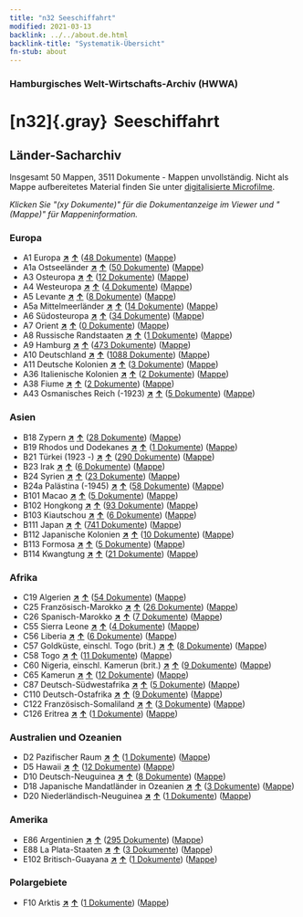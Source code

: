 ```yaml
---
title: "n32 Seeschiffahrt"
modified: 2021-03-13
backlink: ../../about.de.html
backlink-title: "Systematik-Übersicht"
fn-stub: about
---
```


### Hamburgisches Welt-Wirtschafts-Archiv (HWWA)

# [n32]{.gray}&#8201; Seeschiffahrt&#160; 







## Länder-Sacharchiv




Insgesamt 50 Mappen, 3511 Dokumente - Mappen unvollständig.
Nicht als Mappe aufbereitetes Material finden Sie unter [digitalisierte Microfilme](/film/h1_sh.de.html).

_Klicken Sie "(xy Dokumente)" für die Dokumentanzeige im Viewer und "(Mappe)" für Mappeninformation._




### Europa

- A1 Europa [**&nearr;**](../../../geo/i/140892/about.de.html "Europa (alle Mappen)") [**&uarr;**](../../../geo/about.de.html#A1 "Ländersystematik") (<a href="https://pm20.zbw.eu/iiifview/folder/sh/140892,145567" title="über: Europa : Seeschiffahrt" target="_blank">48 Dokumente</a>) ([Mappe](../../../../folder/sh/1408xx/140892/1455xx/145567/about.de.html))
- A1a Ostseeländer [**&nearr;**](../../../geo/i/140894/about.de.html "Ostseeländer (alle Mappen)") [**&uarr;**](../../../geo/about.de.html#A1a "Ländersystematik") (<a href="https://pm20.zbw.eu/iiifview/folder/sh/140894,145567" title="über: Ostseeländer : Seeschiffahrt" target="_blank">50 Dokumente</a>) ([Mappe](../../../../folder/sh/1408xx/140894/1455xx/145567/about.de.html))
- A3 Osteuropa [**&nearr;**](../../../geo/i/140896/about.de.html "Osteuropa (alle Mappen)") [**&uarr;**](../../../geo/about.de.html#A3 "Ländersystematik") (<a href="https://pm20.zbw.eu/iiifview/folder/sh/140896,145567" title="über: Osteuropa : Seeschiffahrt" target="_blank">12 Dokumente</a>) ([Mappe](../../../../folder/sh/1408xx/140896/1455xx/145567/about.de.html))
- A4 Westeuropa [**&nearr;**](../../../geo/i/140897/about.de.html "Westeuropa (alle Mappen)") [**&uarr;**](../../../geo/about.de.html#A4 "Ländersystematik") (<a href="https://pm20.zbw.eu/iiifview/folder/sh/140897,145567" title="über: Westeuropa : Seeschiffahrt" target="_blank">4 Dokumente</a>) ([Mappe](../../../../folder/sh/1408xx/140897/1455xx/145567/about.de.html))
- A5 Levante [**&nearr;**](../../../geo/i/140898/about.de.html "Levante (alle Mappen)") [**&uarr;**](../../../geo/about.de.html#A5 "Ländersystematik") (<a href="https://pm20.zbw.eu/iiifview/folder/sh/140898,145567" title="über: Levante : Seeschiffahrt" target="_blank">8 Dokumente</a>) ([Mappe](../../../../folder/sh/1408xx/140898/1455xx/145567/about.de.html))
- A5a Mittelmeerländer [**&nearr;**](../../../geo/i/140899/about.de.html "Mittelmeerländer (alle Mappen)") [**&uarr;**](../../../geo/about.de.html#A5a "Ländersystematik") (<a href="https://pm20.zbw.eu/iiifview/folder/sh/140899,145567" title="über: Mittelmeerländer : Seeschiffahrt" target="_blank">14 Dokumente</a>) ([Mappe](../../../../folder/sh/1408xx/140899/1455xx/145567/about.de.html))
- A6 Südosteuropa [**&nearr;**](../../../geo/i/140900/about.de.html "Südosteuropa (alle Mappen)") [**&uarr;**](../../../geo/about.de.html#A6 "Ländersystematik") (<a href="https://pm20.zbw.eu/iiifview/folder/sh/140900,145567" title="über: Südosteuropa : Seeschiffahrt" target="_blank">34 Dokumente</a>) ([Mappe](../../../../folder/sh/1409xx/140900/1455xx/145567/about.de.html))
- A7 Orient [**&nearr;**](../../../geo/i/140902/about.de.html "Orient (alle Mappen)") [**&uarr;**](../../../geo/about.de.html#A7 "Ländersystematik") (<a href="https://pm20.zbw.eu/iiifview/folder/sh/140902,145567" title="über: Orient : Seeschiffahrt" target="_blank">0 Dokumente</a>) ([Mappe](../../../../folder/sh/1409xx/140902/1455xx/145567/about.de.html))
- A8 Russische Randstaaten [**&nearr;**](../../../geo/i/140904/about.de.html "Russische Randstaaten (alle Mappen)") [**&uarr;**](../../../geo/about.de.html#A8 "Ländersystematik") (<a href="https://pm20.zbw.eu/iiifview/folder/sh/140904,145567" title="über: Russische Randstaaten : Seeschiffahrt" target="_blank">1 Dokumente</a>) ([Mappe](../../../../folder/sh/1409xx/140904/1455xx/145567/about.de.html))
- A9 Hamburg [**&nearr;**](../../../geo/i/140905/about.de.html "Hamburg (alle Mappen)") [**&uarr;**](../../../geo/about.de.html#A9 "Ländersystematik") (<a href="https://pm20.zbw.eu/iiifview/folder/sh/140905,145567" title="über: Hamburg : Seeschiffahrt" target="_blank">473 Dokumente</a>) ([Mappe](../../../../folder/sh/1409xx/140905/1455xx/145567/about.de.html))
- A10 Deutschland [**&nearr;**](../../../geo/i/126128/about.de.html "Deutschland (alle Mappen)") [**&uarr;**](../../../geo/about.de.html#A10 "Ländersystematik") (<a href="https://pm20.zbw.eu/iiifview/folder/sh/126128,145567" title="über: Deutschland : Seeschiffahrt" target="_blank">1088 Dokumente</a>) ([Mappe](../../../../folder/sh/1261xx/126128/1455xx/145567/about.de.html))
- A11 Deutsche Kolonien [**&nearr;**](../../../geo/i/140960/about.de.html "Deutsche Kolonien (alle Mappen)") [**&uarr;**](../../../geo/about.de.html#A11 "Ländersystematik") (<a href="https://pm20.zbw.eu/iiifview/folder/sh/140960,145567" title="über: Deutsche Kolonien : Seeschiffahrt" target="_blank">3 Dokumente</a>) ([Mappe](../../../../folder/sh/1409xx/140960/1455xx/145567/about.de.html))
- A36 Italienische Kolonien [**&nearr;**](../../../geo/i/141012/about.de.html "Italienische Kolonien (alle Mappen)") [**&uarr;**](../../../geo/about.de.html#A36 "Ländersystematik") (<a href="https://pm20.zbw.eu/iiifview/folder/sh/141012,145567" title="über: Italienische Kolonien : Seeschiffahrt" target="_blank">2 Dokumente</a>) ([Mappe](../../../../folder/sh/1410xx/141012/1455xx/145567/about.de.html))
- A38 Fiume [**&nearr;**](../../../geo/i/141014/about.de.html "Fiume (alle Mappen)") [**&uarr;**](../../../geo/about.de.html#A38 "Ländersystematik") (<a href="https://pm20.zbw.eu/iiifview/folder/sh/141014,145567" title="über: Fiume : Seeschiffahrt" target="_blank">2 Dokumente</a>) ([Mappe](../../../../folder/sh/1410xx/141014/1455xx/145567/about.de.html))
- A43 Osmanisches Reich (-1923) [**&nearr;**](../../../geo/i/141034/about.de.html "Osmanisches Reich (-1923) (alle Mappen)") [**&uarr;**](../../../geo/about.de.html#A43 "Ländersystematik") (<a href="https://pm20.zbw.eu/iiifview/folder/sh/141034,145567" title="über: Osmanisches Reich (-1923) : Seeschiffahrt" target="_blank">5 Dokumente</a>) ([Mappe](../../../../folder/sh/1410xx/141034/1455xx/145567/about.de.html))

### Asien

- B18 Zypern [**&nearr;**](../../../geo/i/141079/about.de.html "Zypern (alle Mappen)") [**&uarr;**](../../../geo/about.de.html#B18 "Ländersystematik") (<a href="https://pm20.zbw.eu/iiifview/folder/sh/141079,145567" title="über: Zypern : Seeschiffahrt" target="_blank">28 Dokumente</a>) ([Mappe](../../../../folder/sh/1410xx/141079/1455xx/145567/about.de.html))
- B19 Rhodos und Dodekanes [**&nearr;**](../../../geo/i/141106/about.de.html "Rhodos und Dodekanes (alle Mappen)") [**&uarr;**](../../../geo/about.de.html#B19 "Ländersystematik") (<a href="https://pm20.zbw.eu/iiifview/folder/sh/141106,145567" title="über: Rhodos und Dodekanes : Seeschiffahrt" target="_blank">1 Dokumente</a>) ([Mappe](../../../../folder/sh/1411xx/141106/1455xx/145567/about.de.html))
- B21 Türkei (1923 -) [**&nearr;**](../../../geo/i/141111/about.de.html "Türkei (1923 -) (alle Mappen)") [**&uarr;**](../../../geo/about.de.html#B21 "Ländersystematik") (<a href="https://pm20.zbw.eu/iiifview/folder/sh/141111,145567" title="über: Türkei (1923 -) : Seeschiffahrt" target="_blank">290 Dokumente</a>) ([Mappe](../../../../folder/sh/1411xx/141111/1455xx/145567/about.de.html))
- B23 Irak [**&nearr;**](../../../geo/i/141113/about.de.html "Irak (alle Mappen)") [**&uarr;**](../../../geo/about.de.html#B23 "Ländersystematik") (<a href="https://pm20.zbw.eu/iiifview/folder/sh/141113,145567" title="über: Irak : Seeschiffahrt" target="_blank">6 Dokumente</a>) ([Mappe](../../../../folder/sh/1411xx/141113/1455xx/145567/about.de.html))
- B24 Syrien [**&nearr;**](../../../geo/i/141114/about.de.html "Syrien (alle Mappen)") [**&uarr;**](../../../geo/about.de.html#B24 "Ländersystematik") (<a href="https://pm20.zbw.eu/iiifview/folder/sh/141114,145567" title="über: Syrien : Seeschiffahrt" target="_blank">23 Dokumente</a>) ([Mappe](../../../../folder/sh/1411xx/141114/1455xx/145567/about.de.html))
- B24a Palästina (-1945) [**&nearr;**](../../../geo/i/141115/about.de.html "Palästina (-1945) (alle Mappen)") [**&uarr;**](../../../geo/about.de.html#B24a "Ländersystematik") (<a href="https://pm20.zbw.eu/iiifview/folder/sh/141115,145567" title="über: Palästina (-1945) : Seeschiffahrt" target="_blank">58 Dokumente</a>) ([Mappe](../../../../folder/sh/1411xx/141115/1455xx/145567/about.de.html))
- B101 Macao [**&nearr;**](../../../geo/i/141267/about.de.html "Macao (alle Mappen)") [**&uarr;**](../../../geo/about.de.html#B101 "Ländersystematik") (<a href="https://pm20.zbw.eu/iiifview/folder/sh/141267,145567" title="über: Macao : Seeschiffahrt" target="_blank">5 Dokumente</a>) ([Mappe](../../../../folder/sh/1412xx/141267/1455xx/145567/about.de.html))
- B102 Hongkong [**&nearr;**](../../../geo/i/141268/about.de.html "Hongkong (alle Mappen)") [**&uarr;**](../../../geo/about.de.html#B102 "Ländersystematik") (<a href="https://pm20.zbw.eu/iiifview/folder/sh/141268,145567" title="über: Hongkong : Seeschiffahrt" target="_blank">93 Dokumente</a>) ([Mappe](../../../../folder/sh/1412xx/141268/1455xx/145567/about.de.html))
- B103 Kiautschou [**&nearr;**](../../../geo/i/126163/about.de.html "Kiautschou (alle Mappen)") [**&uarr;**](../../../geo/about.de.html#B103 "Ländersystematik") (<a href="https://pm20.zbw.eu/iiifview/folder/sh/126163,145567" title="über: Kiautschou : Seeschiffahrt" target="_blank">6 Dokumente</a>) ([Mappe](../../../../folder/sh/1261xx/126163/1455xx/145567/about.de.html))
- B111 Japan [**&nearr;**](../../../geo/i/141272/about.de.html "Japan (alle Mappen)") [**&uarr;**](../../../geo/about.de.html#B111 "Ländersystematik") (<a href="https://pm20.zbw.eu/iiifview/folder/sh/141272,145567" title="über: Japan : Seeschiffahrt" target="_blank">741 Dokumente</a>) ([Mappe](../../../../folder/sh/1412xx/141272/1455xx/145567/about.de.html))
- B112 Japanische Kolonien [**&nearr;**](../../../geo/i/141273/about.de.html "Japanische Kolonien (alle Mappen)") [**&uarr;**](../../../geo/about.de.html#B112 "Ländersystematik") (<a href="https://pm20.zbw.eu/iiifview/folder/sh/141273,145567" title="über: Japanische Kolonien : Seeschiffahrt" target="_blank">10 Dokumente</a>) ([Mappe](../../../../folder/sh/1412xx/141273/1455xx/145567/about.de.html))
- B113 Formosa [**&nearr;**](../../../geo/i/141274/about.de.html "Formosa (alle Mappen)") [**&uarr;**](../../../geo/about.de.html#B113 "Ländersystematik") (<a href="https://pm20.zbw.eu/iiifview/folder/sh/141274,145567" title="über: Formosa : Seeschiffahrt" target="_blank">5 Dokumente</a>) ([Mappe](../../../../folder/sh/1412xx/141274/1455xx/145567/about.de.html))
- B114 Kwangtung [**&nearr;**](../../../geo/i/141275/about.de.html "Kwangtung (alle Mappen)") [**&uarr;**](../../../geo/about.de.html#B114 "Ländersystematik") (<a href="https://pm20.zbw.eu/iiifview/folder/sh/141275,145567" title="über: Kwangtung : Seeschiffahrt" target="_blank">21 Dokumente</a>) ([Mappe](../../../../folder/sh/1412xx/141275/1455xx/145567/about.de.html))

### Afrika

- C19 Algerien [**&nearr;**](../../../geo/i/141354/about.de.html "Algerien (alle Mappen)") [**&uarr;**](../../../geo/about.de.html#C19 "Ländersystematik") (<a href="https://pm20.zbw.eu/iiifview/folder/sh/141354,145567" title="über: Algerien : Seeschiffahrt" target="_blank">54 Dokumente</a>) ([Mappe](../../../../folder/sh/1413xx/141354/1455xx/145567/about.de.html))
- C25 Französisch-Marokko [**&nearr;**](../../../geo/i/141358/about.de.html "Französisch-Marokko (alle Mappen)") [**&uarr;**](../../../geo/about.de.html#C25 "Ländersystematik") (<a href="https://pm20.zbw.eu/iiifview/folder/sh/141358,145567" title="über: Französisch-Marokko : Seeschiffahrt" target="_blank">26 Dokumente</a>) ([Mappe](../../../../folder/sh/1413xx/141358/1455xx/145567/about.de.html))
- C26 Spanisch-Marokko [**&nearr;**](../../../geo/i/141359/about.de.html "Spanisch-Marokko (alle Mappen)") [**&uarr;**](../../../geo/about.de.html#C26 "Ländersystematik") (<a href="https://pm20.zbw.eu/iiifview/folder/sh/141359,145567" title="über: Spanisch-Marokko : Seeschiffahrt" target="_blank">7 Dokumente</a>) ([Mappe](../../../../folder/sh/1413xx/141359/1455xx/145567/about.de.html))
- C55 Sierra Leone [**&nearr;**](../../../geo/i/141404/about.de.html "Sierra Leone (alle Mappen)") [**&uarr;**](../../../geo/about.de.html#C55 "Ländersystematik") (<a href="https://pm20.zbw.eu/iiifview/folder/sh/141404,145567" title="über: Sierra Leone : Seeschiffahrt" target="_blank">4 Dokumente</a>) ([Mappe](../../../../folder/sh/1414xx/141404/1455xx/145567/about.de.html))
- C56 Liberia [**&nearr;**](../../../geo/i/141405/about.de.html "Liberia (alle Mappen)") [**&uarr;**](../../../geo/about.de.html#C56 "Ländersystematik") (<a href="https://pm20.zbw.eu/iiifview/folder/sh/141405,145567" title="über: Liberia : Seeschiffahrt" target="_blank">6 Dokumente</a>) ([Mappe](../../../../folder/sh/1414xx/141405/1455xx/145567/about.de.html))
- C57 Goldküste, einschl. Togo (brit.) [**&nearr;**](../../../geo/i/141406/about.de.html "Goldküste, einschl. Togo (brit.) (alle Mappen)") [**&uarr;**](../../../geo/about.de.html#C57 "Ländersystematik") (<a href="https://pm20.zbw.eu/iiifview/folder/sh/141406,145567" title="über: Goldküste, einschl. Togo (brit.) : Seeschiffahrt" target="_blank">8 Dokumente</a>) ([Mappe](../../../../folder/sh/1414xx/141406/1455xx/145567/about.de.html))
- C58 Togo [**&nearr;**](../../../geo/i/141408/about.de.html "Togo (alle Mappen)") [**&uarr;**](../../../geo/about.de.html#C58 "Ländersystematik") (<a href="https://pm20.zbw.eu/iiifview/folder/sh/141408,145567" title="über: Togo : Seeschiffahrt" target="_blank">11 Dokumente</a>) ([Mappe](../../../../folder/sh/1414xx/141408/1455xx/145567/about.de.html))
- C60 Nigeria, einschl. Kamerun (brit.) [**&nearr;**](../../../geo/i/141409/about.de.html "Nigeria, einschl. Kamerun (brit.) (alle Mappen)") [**&uarr;**](../../../geo/about.de.html#C60 "Ländersystematik") (<a href="https://pm20.zbw.eu/iiifview/folder/sh/141409,145567" title="über: Nigeria, einschl. Kamerun (brit.) : Seeschiffahrt" target="_blank">9 Dokumente</a>) ([Mappe](../../../../folder/sh/1414xx/141409/1455xx/145567/about.de.html))
- C65 Kamerun [**&nearr;**](../../../geo/i/141410/about.de.html "Kamerun (alle Mappen)") [**&uarr;**](../../../geo/about.de.html#C65 "Ländersystematik") (<a href="https://pm20.zbw.eu/iiifview/folder/sh/141410,145567" title="über: Kamerun : Seeschiffahrt" target="_blank">12 Dokumente</a>) ([Mappe](../../../../folder/sh/1414xx/141410/1455xx/145567/about.de.html))
- C87 Deutsch-Südwestafrika [**&nearr;**](../../../geo/i/141450/about.de.html "Deutsch-Südwestafrika (alle Mappen)") [**&uarr;**](../../../geo/about.de.html#C87 "Ländersystematik") (<a href="https://pm20.zbw.eu/iiifview/folder/sh/141450,145567" title="über: Deutsch-Südwestafrika : Seeschiffahrt" target="_blank">5 Dokumente</a>) ([Mappe](../../../../folder/sh/1414xx/141450/1455xx/145567/about.de.html))
- C110 Deutsch-Ostafrika [**&nearr;**](../../../geo/i/141471/about.de.html "Deutsch-Ostafrika (alle Mappen)") [**&uarr;**](../../../geo/about.de.html#C110 "Ländersystematik") (<a href="https://pm20.zbw.eu/iiifview/folder/sh/141471,145567" title="über: Deutsch-Ostafrika : Seeschiffahrt" target="_blank">9 Dokumente</a>) ([Mappe](../../../../folder/sh/1414xx/141471/1455xx/145567/about.de.html))
- C122 Französisch-Somaliland [**&nearr;**](../../../geo/i/141479/about.de.html "Französisch-Somaliland (alle Mappen)") [**&uarr;**](../../../geo/about.de.html#C122 "Ländersystematik") (<a href="https://pm20.zbw.eu/iiifview/folder/sh/141479,145567" title="über: Französisch-Somaliland : Seeschiffahrt" target="_blank">3 Dokumente</a>) ([Mappe](../../../../folder/sh/1414xx/141479/1455xx/145567/about.de.html))
- C126 Eritrea [**&nearr;**](../../../geo/i/141483/about.de.html "Eritrea (alle Mappen)") [**&uarr;**](../../../geo/about.de.html#C126 "Ländersystematik") (<a href="https://pm20.zbw.eu/iiifview/folder/sh/141483,145567" title="über: Eritrea : Seeschiffahrt" target="_blank">1 Dokumente</a>) ([Mappe](../../../../folder/sh/1414xx/141483/1455xx/145567/about.de.html))

### Australien und Ozeanien

- D2 Pazifischer Raum [**&nearr;**](../../../geo/i/141593/about.de.html "Pazifischer Raum (alle Mappen)") [**&uarr;**](../../../geo/about.de.html#D2 "Ländersystematik") (<a href="https://pm20.zbw.eu/iiifview/folder/sh/141593,145567" title="über: Pazifischer Raum : Seeschiffahrt" target="_blank">1 Dokumente</a>) ([Mappe](../../../../folder/sh/1415xx/141593/1455xx/145567/about.de.html))
- D5 Hawaii [**&nearr;**](../../../geo/i/141595/about.de.html "Hawaii (alle Mappen)") [**&uarr;**](../../../geo/about.de.html#D5 "Ländersystematik") (<a href="https://pm20.zbw.eu/iiifview/folder/sh/141595,145567" title="über: Hawaii : Seeschiffahrt" target="_blank">12 Dokumente</a>) ([Mappe](../../../../folder/sh/1415xx/141595/1455xx/145567/about.de.html))
- D10 Deutsch-Neuguinea [**&nearr;**](../../../geo/i/141601/about.de.html "Deutsch-Neuguinea (alle Mappen)") [**&uarr;**](../../../geo/about.de.html#D10 "Ländersystematik") (<a href="https://pm20.zbw.eu/iiifview/folder/sh/141601,145567" title="über: Deutsch-Neuguinea : Seeschiffahrt" target="_blank">8 Dokumente</a>) ([Mappe](../../../../folder/sh/1416xx/141601/1455xx/145567/about.de.html))
- D18 Japanische Mandatländer in Ozeanien [**&nearr;**](../../../geo/i/141618/about.de.html "Japanische Mandatländer in Ozeanien (alle Mappen)") [**&uarr;**](../../../geo/about.de.html#D18 "Ländersystematik") (<a href="https://pm20.zbw.eu/iiifview/folder/sh/141618,145567" title="über: Japanische Mandatländer in Ozeanien : Seeschiffahrt" target="_blank">3 Dokumente</a>) ([Mappe](../../../../folder/sh/1416xx/141618/1455xx/145567/about.de.html))
- D20 Niederländisch-Neuguinea [**&nearr;**](../../../geo/i/141619/about.de.html "Niederländisch-Neuguinea (alle Mappen)") [**&uarr;**](../../../geo/about.de.html#D20 "Ländersystematik") (<a href="https://pm20.zbw.eu/iiifview/folder/sh/141619,145567" title="über: Niederländisch-Neuguinea : Seeschiffahrt" target="_blank">1 Dokumente</a>) ([Mappe](../../../../folder/sh/1416xx/141619/1455xx/145567/about.de.html))

### Amerika

- E86 Argentinien [**&nearr;**](../../../geo/i/141692/about.de.html "Argentinien (alle Mappen)") [**&uarr;**](../../../geo/about.de.html#E86 "Ländersystematik") (<a href="https://pm20.zbw.eu/iiifview/folder/sh/141692,145567" title="über: Argentinien : Seeschiffahrt" target="_blank">295 Dokumente</a>) ([Mappe](../../../../folder/sh/1416xx/141692/1455xx/145567/about.de.html))
- E88 La Plata-Staaten [**&nearr;**](../../../geo/i/141693/about.de.html "La Plata-Staaten (alle Mappen)") [**&uarr;**](../../../geo/about.de.html#E88 "Ländersystematik") (<a href="https://pm20.zbw.eu/iiifview/folder/sh/141693,145567" title="über: La Plata-Staaten : Seeschiffahrt" target="_blank">3 Dokumente</a>) ([Mappe](../../../../folder/sh/1416xx/141693/1455xx/145567/about.de.html))
- E102 Britisch-Guayana [**&nearr;**](../../../geo/i/141700/about.de.html "Britisch-Guayana (alle Mappen)") [**&uarr;**](../../../geo/about.de.html#E102 "Ländersystematik") (<a href="https://pm20.zbw.eu/iiifview/folder/sh/141700,145567" title="über: Britisch-Guayana : Seeschiffahrt" target="_blank">1 Dokumente</a>) ([Mappe](../../../../folder/sh/1417xx/141700/1455xx/145567/about.de.html))

### Polargebiete

- F10 Arktis [**&nearr;**](../../../geo/i/141702/about.de.html "Arktis (alle Mappen)") [**&uarr;**](../../../geo/about.de.html#F10 "Ländersystematik") (<a href="https://pm20.zbw.eu/iiifview/folder/sh/141702,145567" title="über: Arktis : Seeschiffahrt" target="_blank">1 Dokumente</a>) ([Mappe](../../../../folder/sh/1417xx/141702/1455xx/145567/about.de.html))








